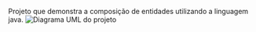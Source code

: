 Projeto que demonstra a composição de entidades utilizando a linguagem java.
![Diagrama UML do projeto](https://github.com/marcelocruzsilverio/Composi-o-de-entidades/assets/101437808/f8ca957f-0241-4bb0-93ac-6688cfe68fc2)
